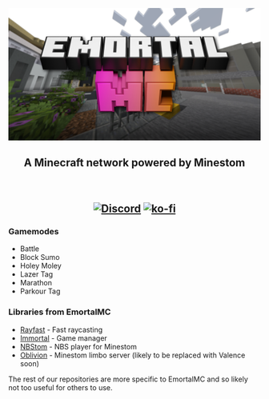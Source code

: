 <p align="center">
<img src="https://raw.githubusercontent.com/EmortalMC/.github/master/profile/githubbanner2.png" width=1000>
  
  <h2 align="center">A Minecraft network powered by Minestom
</p>

&nbsp;

[![Discord](https://img.shields.io/discord/785283692054315010?color=ffc0c0&label=EmortalMC%20Discord&style=for-the-badge)](https://discord.gg/TZyuMSha96) [![ko-fi](https://ko-fi.com/img/githubbutton_sm.svg)](https://ko-fi.com/D1D5CMXJZ)

### Gamemodes
- Battle
- Block Sumo
- Holey Moley
- Lazer Tag
- Marathon
- Parkour Tag

### Libraries from EmortalMC
- [Rayfast](https://github.com/EmortalMC/Rayfast) - Fast raycasting
- [Immortal](https://github.com/EmortalMC/Immortal) - Game manager
- [NBStom](https://github.com/EmortalMC/NBStom) - NBS player for Minestom
- [Oblivion](https://github.com/EmortalMC/Oblivion) - Minestom limbo server (likely to be replaced with Valence soon)

The rest of our repositories are more specific to EmortalMC and so likely not too useful for others to use.
